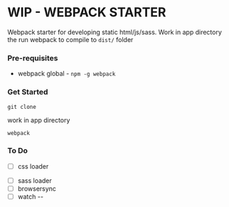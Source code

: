 # WIP - WEBPACK STARTER

Webpack starter for developing static html/js/sass. Work in app directory the run webpack to compile to `dist/` folder


### Pre-requisites
* webpack global - `npm -g webpack`

### Get Started

`git clone`

work in app directory

`webpack`


### To Do
- [ ] css loader
* [ ] sass loader
* [ ] browsersync
* [ ] watch --
